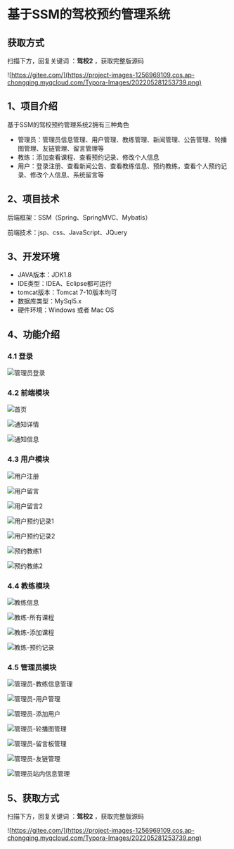 # 基于SSM的驾校预约管理系统

## 获取方式

扫描下方，回复关键词  ：**驾校2** ，获取完整版源码

![https://gitee.com/](https://project-images-1256969109.cos.ap-chongqing.myqcloud.com/Typora-Images/202205281253739.png)

## 1、项目介绍

基于SSM的驾校预约管理系统2拥有三种角色

- 管理员：管理员信息管理、用户管理、教练管理、新闻管理、公告管理、轮播图管理、友链管理、留言管理等
- 教练：添加查看课程、查看预约记录、修改个人信息
- 用户：登录注册、查看新闻公告、查看教练信息、预约教练，查看个人预约记录、修改个人信息、系统留言等


## 2、项目技术

后端框架：SSM（Spring、SpringMVC、Mybatis）

前端技术：jsp、css、JavaScript、JQuery

## 3、开发环境

- JAVA版本：JDK1.8
- IDE类型：IDEA、Eclipse都可运行
- tomcat版本：Tomcat 7-10版本均可
- 数据库类型：MySql5.x
- 硬件环境：Windows 或者 Mac OS


## 4、功能介绍

### 4.1 登录

![管理员登录](https://project-images-1256969109.cos.ap-chongqing.myqcloud.com/Typora-Images/202208052105257.jpg)

### 4.2 前端模块

![首页](https://project-images-1256969109.cos.ap-chongqing.myqcloud.com/Typora-Images/202208052106208.jpg)

![通知详情](https://project-images-1256969109.cos.ap-chongqing.myqcloud.com/Typora-Images/202208052106529.jpg)

![通知信息](https://project-images-1256969109.cos.ap-chongqing.myqcloud.com/Typora-Images/202208052106784.jpg)

### 4.3 用户模块

![用户注册](https://project-images-1256969109.cos.ap-chongqing.myqcloud.com/Typora-Images/202208052106205.jpg)

![用户留言](https://project-images-1256969109.cos.ap-chongqing.myqcloud.com/Typora-Images/202208052106070.jpg)

![用户留言2](https://project-images-1256969109.cos.ap-chongqing.myqcloud.com/Typora-Images/202208052106586.jpg)

![用户预约记录1](https://project-images-1256969109.cos.ap-chongqing.myqcloud.com/Typora-Images/202208052106973.jpg)

![用户预约记录2](https://project-images-1256969109.cos.ap-chongqing.myqcloud.com/Typora-Images/202208052107823.jpg)

![预约教练1](https://project-images-1256969109.cos.ap-chongqing.myqcloud.com/Typora-Images/202208052107128.jpg)

![预约教练2](https://project-images-1256969109.cos.ap-chongqing.myqcloud.com/Typora-Images/202208052107961.jpg)

### 4.4 教练模块

![教练信息](https://project-images-1256969109.cos.ap-chongqing.myqcloud.com/Typora-Images/202208052106475.jpg)

![教练-所有课程](https://project-images-1256969109.cos.ap-chongqing.myqcloud.com/Typora-Images/202208052106100.jpg)

![教练-添加课程](https://project-images-1256969109.cos.ap-chongqing.myqcloud.com/Typora-Images/202208052106805.jpg)

![教练-预约记录](https://project-images-1256969109.cos.ap-chongqing.myqcloud.com/Typora-Images/202208052106570.jpg)

### 4.5 管理员模块

![管理员-教练信息管理](https://project-images-1256969109.cos.ap-chongqing.myqcloud.com/Typora-Images/202208052106100.jpg)

![管理员-用户管理](https://project-images-1256969109.cos.ap-chongqing.myqcloud.com/Typora-Images/202208052106616.jpg)

![管理员-添加用户](https://project-images-1256969109.cos.ap-chongqing.myqcloud.com/Typora-Images/202208052106695.jpg)

![管理员-轮播图管理](https://project-images-1256969109.cos.ap-chongqing.myqcloud.com/Typora-Images/202208052106690.jpg)

![管理员-留言板管理](https://project-images-1256969109.cos.ap-chongqing.myqcloud.com/Typora-Images/202208052106874.jpg)

![管理员-友链管理](https://project-images-1256969109.cos.ap-chongqing.myqcloud.com/Typora-Images/202208052106995.jpg)

![管理员站内信息管理](https://project-images-1256969109.cos.ap-chongqing.myqcloud.com/Typora-Images/202208052106448.jpg)

## 5、获取方式

扫描下方，回复关键词  ：**驾校2** ，获取完整版源码



![https://gitee.com/](https://project-images-1256969109.cos.ap-chongqing.myqcloud.com/Typora-Images/202205281253739.png)

